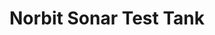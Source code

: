 ---
title: Norbit Sonar Test Tank
moreInfoLink: https://www.youtube.com/watch?v=LvOw9OkL__E
heroImage: https://img.youtube.com/vi/LvOw9OkL__E/hqdefault.jpg
description: Main super star in Norbit Subsea's test tank facility video from my time working there
pubDate: 'March 31 2021'
---